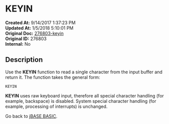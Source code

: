 # KEYIN

**Created At:** 9/14/2017 1:37:23 PM  
**Updated At:** 1/5/2018 5:10:01 PM  
**Original Doc:** [276803-keyin](https://docs.jbase.com/36868-jbase-basic/276803-keyin)  
**Original ID:** 276803  
**Internal:** No  

## Description

Use the **KEYIN** function to read a single character from the input buffer and return it. The function takes the general form:

```
KEYIN
```

**KEYIN** uses raw keyboard input, therefore all special character handling (for example, backspace) is disabled. System special character handling (for example, processing of interrupts) is unchanged.

Go back to [jBASE BASIC](./../jbase-basic-programmers-reference-guide).
